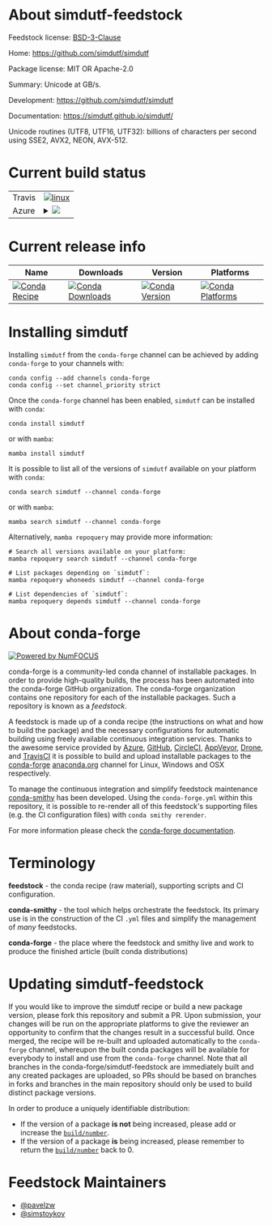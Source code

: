 About simdutf-feedstock
=======================

Feedstock license: [BSD-3-Clause](https://github.com/conda-forge/simdutf-feedstock/blob/main/LICENSE.txt)

Home: https://github.com/simdutf/simdutf

Package license: MIT OR Apache-2.0

Summary: Unicode at GB/s.

Development: https://github.com/simdutf/simdutf

Documentation: https://simdutf.github.io/simdutf/

Unicode routines (UTF8, UTF16, UTF32): billions of characters per second using SSE2, AVX2, NEON, AVX-512.

Current build status
====================


<table><tr>
    <td>Travis</td>
    <td>
      <a href="https://app.travis-ci.com/conda-forge/simdutf-feedstock">
        <img alt="linux" src="https://img.shields.io/travis/com/conda-forge/simdutf-feedstock/main.svg?label=Linux">
      </a>
    </td>
  </tr>
    
  <tr>
    <td>Azure</td>
    <td>
      <details>
        <summary>
          <a href="https://dev.azure.com/conda-forge/feedstock-builds/_build/latest?definitionId=20750&branchName=main">
            <img src="https://dev.azure.com/conda-forge/feedstock-builds/_apis/build/status/simdutf-feedstock?branchName=main">
          </a>
        </summary>
        <table>
          <thead><tr><th>Variant</th><th>Status</th></tr></thead>
          <tbody><tr>
              <td>linux_64</td>
              <td>
                <a href="https://dev.azure.com/conda-forge/feedstock-builds/_build/latest?definitionId=20750&branchName=main">
                  <img src="https://dev.azure.com/conda-forge/feedstock-builds/_apis/build/status/simdutf-feedstock?branchName=main&jobName=linux&configuration=linux%20linux_64_" alt="variant">
                </a>
              </td>
            </tr><tr>
              <td>linux_aarch64</td>
              <td>
                <a href="https://dev.azure.com/conda-forge/feedstock-builds/_build/latest?definitionId=20750&branchName=main">
                  <img src="https://dev.azure.com/conda-forge/feedstock-builds/_apis/build/status/simdutf-feedstock?branchName=main&jobName=linux&configuration=linux%20linux_aarch64_" alt="variant">
                </a>
              </td>
            </tr><tr>
              <td>linux_ppc64le</td>
              <td>
                <a href="https://dev.azure.com/conda-forge/feedstock-builds/_build/latest?definitionId=20750&branchName=main">
                  <img src="https://dev.azure.com/conda-forge/feedstock-builds/_apis/build/status/simdutf-feedstock?branchName=main&jobName=linux&configuration=linux%20linux_ppc64le_" alt="variant">
                </a>
              </td>
            </tr><tr>
              <td>osx_64</td>
              <td>
                <a href="https://dev.azure.com/conda-forge/feedstock-builds/_build/latest?definitionId=20750&branchName=main">
                  <img src="https://dev.azure.com/conda-forge/feedstock-builds/_apis/build/status/simdutf-feedstock?branchName=main&jobName=osx&configuration=osx%20osx_64_" alt="variant">
                </a>
              </td>
            </tr><tr>
              <td>osx_arm64</td>
              <td>
                <a href="https://dev.azure.com/conda-forge/feedstock-builds/_build/latest?definitionId=20750&branchName=main">
                  <img src="https://dev.azure.com/conda-forge/feedstock-builds/_apis/build/status/simdutf-feedstock?branchName=main&jobName=osx&configuration=osx%20osx_arm64_" alt="variant">
                </a>
              </td>
            </tr><tr>
              <td>win_64</td>
              <td>
                <a href="https://dev.azure.com/conda-forge/feedstock-builds/_build/latest?definitionId=20750&branchName=main">
                  <img src="https://dev.azure.com/conda-forge/feedstock-builds/_apis/build/status/simdutf-feedstock?branchName=main&jobName=win&configuration=win%20win_64_" alt="variant">
                </a>
              </td>
            </tr>
          </tbody>
        </table>
      </details>
    </td>
  </tr>
</table>

Current release info
====================

| Name | Downloads | Version | Platforms |
| --- | --- | --- | --- |
| [![Conda Recipe](https://img.shields.io/badge/recipe-simdutf-green.svg)](https://anaconda.org/conda-forge/simdutf) | [![Conda Downloads](https://img.shields.io/conda/dn/conda-forge/simdutf.svg)](https://anaconda.org/conda-forge/simdutf) | [![Conda Version](https://img.shields.io/conda/vn/conda-forge/simdutf.svg)](https://anaconda.org/conda-forge/simdutf) | [![Conda Platforms](https://img.shields.io/conda/pn/conda-forge/simdutf.svg)](https://anaconda.org/conda-forge/simdutf) |

Installing simdutf
==================

Installing `simdutf` from the `conda-forge` channel can be achieved by adding `conda-forge` to your channels with:

```
conda config --add channels conda-forge
conda config --set channel_priority strict
```

Once the `conda-forge` channel has been enabled, `simdutf` can be installed with `conda`:

```
conda install simdutf
```

or with `mamba`:

```
mamba install simdutf
```

It is possible to list all of the versions of `simdutf` available on your platform with `conda`:

```
conda search simdutf --channel conda-forge
```

or with `mamba`:

```
mamba search simdutf --channel conda-forge
```

Alternatively, `mamba repoquery` may provide more information:

```
# Search all versions available on your platform:
mamba repoquery search simdutf --channel conda-forge

# List packages depending on `simdutf`:
mamba repoquery whoneeds simdutf --channel conda-forge

# List dependencies of `simdutf`:
mamba repoquery depends simdutf --channel conda-forge
```


About conda-forge
=================

[![Powered by
NumFOCUS](https://img.shields.io/badge/powered%20by-NumFOCUS-orange.svg?style=flat&colorA=E1523D&colorB=007D8A)](https://numfocus.org)

conda-forge is a community-led conda channel of installable packages.
In order to provide high-quality builds, the process has been automated into the
conda-forge GitHub organization. The conda-forge organization contains one repository
for each of the installable packages. Such a repository is known as a *feedstock*.

A feedstock is made up of a conda recipe (the instructions on what and how to build
the package) and the necessary configurations for automatic building using freely
available continuous integration services. Thanks to the awesome service provided by
[Azure](https://azure.microsoft.com/en-us/services/devops/), [GitHub](https://github.com/),
[CircleCI](https://circleci.com/), [AppVeyor](https://www.appveyor.com/),
[Drone](https://cloud.drone.io/welcome), and [TravisCI](https://travis-ci.com/)
it is possible to build and upload installable packages to the
[conda-forge](https://anaconda.org/conda-forge) [anaconda.org](https://anaconda.org/)
channel for Linux, Windows and OSX respectively.

To manage the continuous integration and simplify feedstock maintenance
[conda-smithy](https://github.com/conda-forge/conda-smithy) has been developed.
Using the ``conda-forge.yml`` within this repository, it is possible to re-render all of
this feedstock's supporting files (e.g. the CI configuration files) with ``conda smithy rerender``.

For more information please check the [conda-forge documentation](https://conda-forge.org/docs/).

Terminology
===========

**feedstock** - the conda recipe (raw material), supporting scripts and CI configuration.

**conda-smithy** - the tool which helps orchestrate the feedstock.
                   Its primary use is in the construction of the CI ``.yml`` files
                   and simplify the management of *many* feedstocks.

**conda-forge** - the place where the feedstock and smithy live and work to
                  produce the finished article (built conda distributions)


Updating simdutf-feedstock
==========================

If you would like to improve the simdutf recipe or build a new
package version, please fork this repository and submit a PR. Upon submission,
your changes will be run on the appropriate platforms to give the reviewer an
opportunity to confirm that the changes result in a successful build. Once
merged, the recipe will be re-built and uploaded automatically to the
`conda-forge` channel, whereupon the built conda packages will be available for
everybody to install and use from the `conda-forge` channel.
Note that all branches in the conda-forge/simdutf-feedstock are
immediately built and any created packages are uploaded, so PRs should be based
on branches in forks and branches in the main repository should only be used to
build distinct package versions.

In order to produce a uniquely identifiable distribution:
 * If the version of a package **is not** being increased, please add or increase
   the [``build/number``](https://docs.conda.io/projects/conda-build/en/latest/resources/define-metadata.html#build-number-and-string).
 * If the version of a package **is** being increased, please remember to return
   the [``build/number``](https://docs.conda.io/projects/conda-build/en/latest/resources/define-metadata.html#build-number-and-string)
   back to 0.

Feedstock Maintainers
=====================

* [@pavelzw](https://github.com/pavelzw/)
* [@simstoykov](https://github.com/simstoykov/)


